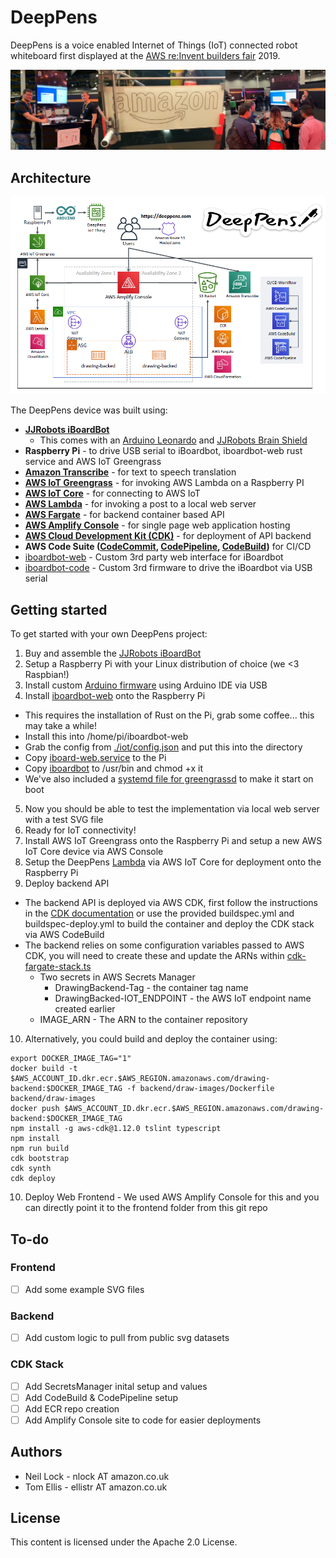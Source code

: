 # DeepPens

DeepPens is a voice enabled Internet of Things (IoT) connected robot whiteboard first displayed at the [AWS re:Invent builders fair](https://reinvent.awsevents.com/learn/builders_fair/) 2019.

![img](./images/reinvent2019-1.png)

## Architecture

![img](./images/deeppens-architecture.png)

The DeepPens device was built using:
- **[JJRobots iBoardBot](https://www.jjrobots.com/the-iboardbot/)**
  - This comes with an [Arduino Leonardo](https://www.arduino.cc/en/Main/Arduino_BoardLeonardo) and [JJRobots Brain Shield](https://www.jjrobots.com/product/b-robot-electronic-brain-shield/)
- **Raspberry Pi** - to drive USB serial to iBoardbot, iboardbot-web rust service and AWS IoT Greengrass
- **[Amazon Transcribe](https://aws.amazon.com/transcribe/)** - for text to speech translation
- **[AWS IoT Greengrass](https://aws.amazon.com/greengrass/)** - for invoking AWS Lambda on a Raspberry PI
- **[AWS IoT Core](https://aws.amazon.com/iot-core/)** - for connecting to AWS IoT
- **[AWS Lambda](https://aws.amazon.com/lambda/)** - for invoking a post to a local web server
- **[AWS Fargate](https://aws.amazon.com/fargate/)** - for backend container based API
- **[AWS Amplify Console](https://aws.amazon.com/amplify/console/)** - for single page web application hosting
- **[AWS Cloud Development Kit (CDK)](https://aws.amazon.com/cdk/)** - for deployment of API backend
- **AWS Code Suite ([CodeCommit](https://aws.amazon.com/codecommit/), [CodePipeline](https://aws.amazon.com/codepipeline/), [CodeBuild](https://aws.amazon.com/codebuild/))** for CI/CD
- [iboardbot-web](https://github.com/dbrgn/iboardbot-web) - Custom 3rd party web interface for iBoardbot
- [iboardbot-code](https://github.com/dbrgn/iBoardbot) - Custom 3rd firmware to drive the iBoardbot via USB serial

## Getting started

To get started with your own DeepPens project:

1. Buy and assemble the [JJRobots iBoardBot](https://www.jjrobots.com/the-iboardbot/)
2. Setup a Raspberry Pi with your Linux distribution of choice (we <3 Raspbian!)
3. Install custom [Arduino firmware](https://github.com/dbrgn/iBoardbot) using Arduino IDE via USB
4. Install [iboardbot-web](https://github.com/dbrgn/iboardbot-web) onto the Raspberry Pi
  - This requires the installation of Rust on the Pi, grab some coffee... this may take a while!
  - Install this into /home/pi/iboardbot-web
  - Grab the config from [./iot/config.json](./iot/config.json) and put this into the directory
  - Copy [iboard-web.service](./iot/iboard-web.service) to the Pi
  - Copy [iboardbot](./iot/iboardbot) to /usr/bin and chmod +x it
  - We've also included a [systemd file for greengrassd](./iot/greengrass.service) to make it start on boot
5. Now you should be able to test the implementation via local web server with a test SVG file
6. Ready for IoT connectivity!
7. Install AWS IoT Greengrass onto the Raspberry Pi and setup a new AWS IoT Core device via AWS Console
8. Setup the DeepPens [Lambda](./iot/http_python.py) via AWS IoT Core for deployment onto the Raspberry Pi
9. Deploy backend API
 - The backend API is deployed via AWS CDK, first follow the instructions in the [CDK documentation](https://docs.aws.amazon.com/cdk/latest/guide/getting_started.html) or use the provided buildspec.yml and buildspec-deploy.yml to build the container and deploy the CDK stack via AWS CodeBuild
 - The backend relies on some configuration variables passed to AWS CDK, you will need to create these and update the ARNs within [cdk-fargate-stack.ts](./lib/cdk-fargate-stack.ts)
   - Two secrets in AWS Secrets Manager
     - DrawingBackend-Tag - the container tag name
     - DrawingBacked-IOT_ENDPOINT - the AWS IoT endpoint name created earlier
   - IMAGE_ARN - The ARN to the container repository
10. Alternatively, you could build and deploy the container using:
```
export DOCKER_IMAGE_TAG="1"
docker build -t $AWS_ACCOUNT_ID.dkr.ecr.$AWS_REGION.amazonaws.com/drawing-backend:$DOCKER_IMAGE_TAG -f backend/draw-images/Dockerfile backend/draw-images
docker push $AWS_ACCOUNT_ID.dkr.ecr.$AWS_REGION.amazonaws.com/drawing-backend:$DOCKER_IMAGE_TAG
npm install -g aws-cdk@1.12.0 tslint typescript
npm install
npm run build
cdk bootstrap
cdk synth
cdk deploy
```
10. Deploy Web Frontend - We used AWS Amplify Console for this and you can directly point it to the frontend folder from this git repo

## To-do

### Frontend

- [ ] Add some example SVG files

### Backend

- [ ] Add custom logic to pull from public svg datasets

### CDK Stack

- [ ] Add SecretsManager inital setup and values
- [ ] Add CodeBuild & CodePipeline setup
- [ ] Add ECR repo creation
- [ ] Add Amplify Console site to code for easier deployments

## Authors

- Neil Lock - nlock AT amazon.co.uk
- Tom Ellis - ellistr AT amazon.co.uk

## License

This content is licensed under the Apache 2.0 License.
